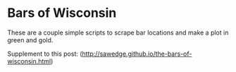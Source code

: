 # Bars of Wisconsin

These are a couple simple scripts to scrape bar locations and make a plot in green and gold.

Supplement to this post: (http://sawedge.github.io/the-bars-of-wisconsin.html)
